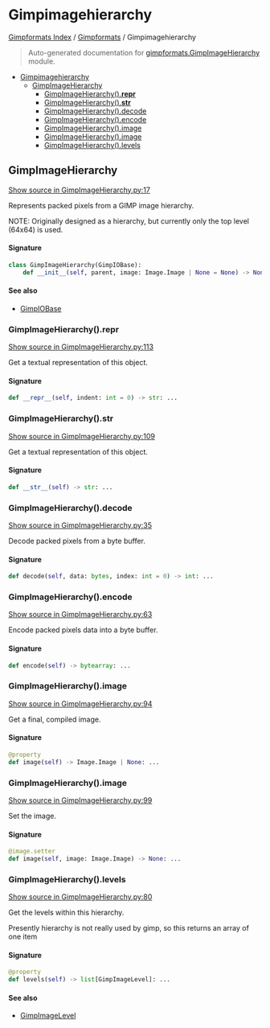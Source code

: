 # Gimpimagehierarchy

[Gimpformats Index](../README.md#gimpformats-index) / [Gimpformats](./index.md#gimpformats) / Gimpimagehierarchy

> Auto-generated documentation for [gimpformats.GimpImageHierarchy](../../../gimpformats/GimpImageHierarchy.py) module.

- [Gimpimagehierarchy](#gimpimagehierarchy)
  - [GimpImageHierarchy](#gimpimagehierarchy)
    - [GimpImageHierarchy().__repr__](#gimpimagehierarchy()__repr__)
    - [GimpImageHierarchy().__str__](#gimpimagehierarchy()__str__)
    - [GimpImageHierarchy().decode](#gimpimagehierarchy()decode)
    - [GimpImageHierarchy().encode](#gimpimagehierarchy()encode)
    - [GimpImageHierarchy().image](#gimpimagehierarchy()image)
    - [GimpImageHierarchy().image](#gimpimagehierarchy()image-1)
    - [GimpImageHierarchy().levels](#gimpimagehierarchy()levels)

## GimpImageHierarchy

[Show source in GimpImageHierarchy.py:17](../../../gimpformats/GimpImageHierarchy.py#L17)

Represents packed pixels from a GIMP image hierarchy.

NOTE: Originally designed as a hierarchy, but currently only the top level (64x64) is used.

#### Signature

```python
class GimpImageHierarchy(GimpIOBase):
    def __init__(self, parent, image: Image.Image | None = None) -> None: ...
```

#### See also

- [GimpIOBase](./GimpIOBase.md#gimpiobase)

### GimpImageHierarchy().__repr__

[Show source in GimpImageHierarchy.py:113](../../../gimpformats/GimpImageHierarchy.py#L113)

Get a textual representation of this object.

#### Signature

```python
def __repr__(self, indent: int = 0) -> str: ...
```

### GimpImageHierarchy().__str__

[Show source in GimpImageHierarchy.py:109](../../../gimpformats/GimpImageHierarchy.py#L109)

Get a textual representation of this object.

#### Signature

```python
def __str__(self) -> str: ...
```

### GimpImageHierarchy().decode

[Show source in GimpImageHierarchy.py:35](../../../gimpformats/GimpImageHierarchy.py#L35)

Decode packed pixels from a byte buffer.

#### Signature

```python
def decode(self, data: bytes, index: int = 0) -> int: ...
```

### GimpImageHierarchy().encode

[Show source in GimpImageHierarchy.py:63](../../../gimpformats/GimpImageHierarchy.py#L63)

Encode packed pixels data into a byte buffer.

#### Signature

```python
def encode(self) -> bytearray: ...
```

### GimpImageHierarchy().image

[Show source in GimpImageHierarchy.py:94](../../../gimpformats/GimpImageHierarchy.py#L94)

Get a final, compiled image.

#### Signature

```python
@property
def image(self) -> Image.Image | None: ...
```

### GimpImageHierarchy().image

[Show source in GimpImageHierarchy.py:99](../../../gimpformats/GimpImageHierarchy.py#L99)

Set the image.

#### Signature

```python
@image.setter
def image(self, image: Image.Image) -> None: ...
```

### GimpImageHierarchy().levels

[Show source in GimpImageHierarchy.py:80](../../../gimpformats/GimpImageHierarchy.py#L80)

Get the levels within this hierarchy.

Presently hierarchy is not really used by gimp,
so this returns an array of one item

#### Signature

```python
@property
def levels(self) -> list[GimpImageLevel]: ...
```

#### See also

- [GimpImageLevel](./GimpImageLevel.md#gimpimagelevel)